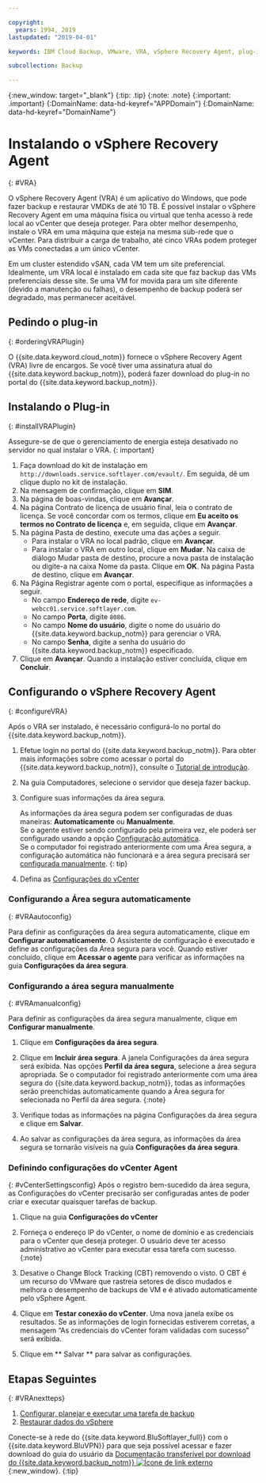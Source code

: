 ```yaml
---

copyright:
  years: 1994, 2019
lastupdated: "2019-04-01"

keywords: IBM Cloud Backup, VMware, VRA, vSphere Recovery Agent, plug-in, plugin, EVault, Carbonite, vSphere

subcollection: Backup

---
```

{:new_window: target="_blank"}
{:tip: .tip}
{:note: .note}
{:important: .important}
{:DomainName: data-hd-keyref="APPDomain"}
{:DomainName: data-hd-keyref="DomainName"}

# Instalando o vSphere Recovery Agent
{: #VRA}

O vSphere Recovery Agent (VRA) é um aplicativo do Windows, que pode fazer backup e restaurar VMDKs de até 10 TB. É possível instalar o vSphere Recovery Agent em uma máquina física ou virtual que tenha acesso à rede local ao vCenter que deseja proteger. Para obter melhor desempenho, instale o VRA em uma máquina que esteja na mesma sub-rede que o vCenter. Para distribuir a carga de trabalho, até cinco VRAs podem proteger as VMs conectadas a um único vCenter.

Em um cluster estendido vSAN, cada VM tem um site preferencial. Idealmente, um VRA local é instalado em cada site que faz backup das VMs preferenciais desse site. Se uma VM for movida para um site diferente (devido a manutenção ou falhas), o desempenho de backup poderá ser degradado, mas permanecer aceitável.


## Pedindo o plug-in
{: #orderingVRAPlugin}

O {{site.data.keyword.cloud_notm}} fornece o vSphere Recovery Agent (VRA) livre de encargos. Se você tiver uma assinatura atual do {{site.data.keyword.backup_notm}}, poderá fazer download do plug-in no portal do {{site.data.keyword.backup_notm}}.

## Instalando o Plug-in
{: #installVRAPlugin}

Assegure-se de que o gerenciamento de energia esteja desativado no servidor no qual instalar o VRA.
{: important}

1. Faça download do kit de instalação em `http://downloads.service.softlayer.com/evault/`. Em seguida, dê um clique duplo no kit de instalação.
2. Na mensagem de confirmação, clique em **SIM**.
3. Na página de boas-vindas, clique em **Avançar**.
4. Na página Contrato de licença de usuário final, leia o contrato de licença. Se você concordar com os termos, clique em **Eu aceito os termos no Contrato de licença** e, em seguida, clique em **Avançar**.
5. Na página Pasta de destino, execute uma das ações a seguir.
   * Para instalar o VRA no local padrão, clique em **Avançar**.
   * Para instalar o VRA em outro local, clique em **Mudar**. Na caixa de diálogo Mudar pasta de destino, procure a nova pasta de instalação ou digite-a na caixa Nome da pasta. Clique em **OK**. Na página Pasta de destino, clique em **Avançar**.
6. Na Página Registrar agente com o portal, especifique as informações a seguir.
   * No campo **Endereço de rede**, digite `ev-webcc01.service.softlayer.com`.
   * No campo **Porta**, digite `8086`.
   * No campo **Nome do usuário**, digite o nome do usuário do {{site.data.keyword.backup_notm}} para gerenciar o VRA.
   * No campo **Senha**, digite a senha do usuário do {{site.data.keyword.backup_notm}} especificado.
7.	Clique em **Avançar**. Quando a instalação estiver concluída, clique em **Concluir**.

## Configurando o vSphere Recovery Agent
{: #configureVRA}

Após o VRA ser instalado, é necessário configurá-lo no portal do {{site.data.keyword.backup_notm}}.

1. Efetue login no portal do {{site.data.keyword.backup_notm}}. Para obter mais informações sobre como acessar o portal do {{site.data.keyword.backup_notm}}, consulte o [Tutorial de introdução](/docs/infrastructure/Backup?topic=Backup-gettingstarted#accessingWebCC).
2. Na guia Computadores, selecione o servidor que deseja fazer backup.
3. Configure suas informações da área segura.

   As informações da área segura podem ser configuradas de duas maneiras: **Automaticamente** ou **Manualmente**.<br/>Se o agente estiver sendo configurado pela primeira vez, ele poderá ser configurado usando a opção [Configuração automática](#VRAautoconfig).<br/>Se o computador foi registrado anteriormente com uma Área segura, a configuração automática não funcionará e a área segura precisará ser [configurada manualmente](#VRAmanualconfig).
   {: tip}

4. Defina as [Configurações do vCenter](#vCenterSettingsconfig)   

### Configurando a Área segura automaticamente
{: #VRAautoconfig}

Para definir as configurações da área segura automaticamente, clique em **Configurar automaticamente**. O Assistente de configuração é executado e define as configurações da Área segura para você. Quando estiver concluído, clique em **Acessar o agente** para verificar as informações na guia **Configurações da área segura**.
 

### Configurando a área segura manualmente
{: #VRAmanualconfig}

Para definir as configurações da área segura manualmente, clique em **Configurar manualmente**.   
1. Clique em **Configurações da área segura**.
2. Clique em **Incluir área segura**. A janela Configurações da área segura será exibida. Nas opções **Perfil da área segura**, selecione a área segura apropriada.
   Se o computador foi registrado anteriormente com uma área segura do {{site.data.keyword.backup_notm}}, todas as informações serão preenchidas automaticamente quando a Área segura for selecionada no Perfil da área segura.
   {:note}

3. Verifique todas as informações na página Configurações da área segura e clique em **Salvar**.
4. Ao salvar as configurações da área segura, as informações da área segura se tornarão visíveis na guia **Configurações da área segura**.


### Definindo configurações do vCenter Agent
{: #vCenterSettingsconfig}
Após o registro bem-sucedido da área segura, as Configurações do vCenter precisarão ser configuradas antes de poder criar e executar quaisquer tarefas de backup.

1. Clique na guia **Configurações do vCenter**
2. Forneça o endereço IP do vCenter, o nome de domínio e as credenciais para o vCenter que deseja proteger.
   O usuário deve ter acesso administrativo ao vCenter para executar essa tarefa com sucesso.
   {:note}

3. Desative o Change Block Tracking (CBT) removendo o visto. O CBT é um recurso do VMware que rastreia setores de disco mudados e melhora o desempenho de backups de VM e é ativado automaticamente pelo vSphere Agent.
4. Clique em **Testar conexão do vCenter**. Uma nova janela exibe os resultados. Se as informações de login fornecidas estiverem corretas, a mensagem “As credenciais do vCenter foram validadas com sucesso” será exibida.
5. Clique em  ** Salvar **  para salvar as configurações.

## Etapas Seguintes
{: #VRAnextteps}
1. [Configurar, planejar e executar uma tarefa de backup](/docs/infrastructure/Backup?topic=Backup-ConfigureVRA#VConfigureVRA)
2. [Restaurar dados do vSphere](/docs/infrastructure/Backup?topic=Backup-VRARestore#VRARestore)

Conecte-se à rede do {{site.data.keyword.BluSoftlayer_full}} com o {{site.data.keyword.BluVPN}} para que seja possível acessar e fazer download do guia do usuário da [Documentação transferível por download do {{site.data.keyword.backup_notm}} ![Ícone de link externo](../../icons/launch-glyph.svg "Ícone de link externo")](http://downloads.service.softlayer.com/evault/Documentation/){:new_window}.
{:tip}
